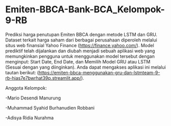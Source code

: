 # Emiten-BBCA-Bank-BCA_Kelompok-9-RB
Prediksi harga penutupan Emiten BBCA dengan metode LSTM dan GRU. Dataset terkait harga saham dari berbagai perusahaan diperoleh melalui situs web finansial Yahoo Finance (https://finance.yahoo.com/). Model prediktif telah dijalankan dan diubah menjadi sebuah aplikasi web yang memungkinkan pengguna untuk menggunakan model tersebut dengan menginput: Start Date, End Date, dan Memilih Model GRU atau LSTM (Sesuai dengan yang diinginkan). Anda dapat mengakses aplikasi ini melalui tautan berikut: (https://emiten-bbca-menggunakan-gru-dan-lstmteam-9-rb-hias7e7bwrhat39p.streamlit.app/).

Anggota Kelompok:

-Mario Desendi Manurung

-Muhammad Syahid Burhanudien Robbani

-Adisya Ridia Nurahma
